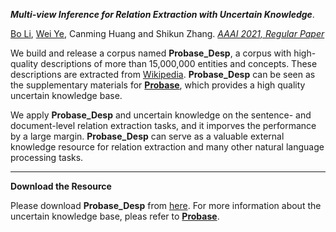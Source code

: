 
***Multi-view Inference for Relation Extraction with Uncertain Knowledge***.

[Bo Li](https://deepblue666.github.io/), [Wei Ye](https://se.pku.edu.cn/kcl/weiye/), Canming Huang and Shikun Zhang. [*AAAI 2021, Regular Paper*](https://arxiv.org/abs/2104.13579)


We build and release a corpus named **Probase_Desp**, a corpus with high-quality descriptions of more than 15,000,000 entities and concepts. These descriptions are extracted from [Wikipedia](https://www.wikipedia.org/). **Probase_Desp** can be seen as the supplementary materials for [**Probase**](https://www.microsoft.com/en-us/research/project/probase/), which provides a high quality uncertain knowledge base.

We apply **Probase_Desp** and uncertain knowledge on the sentence- and document-level relation extraction tasks, and it imporves the performance by a large margin. **Probase_Desp** can serve as a valuable external knowledge resource for relation extraction and many other natural language processing tasks.

---
**Download the Resource**

Please download **Probase_Desp** from [here](https://drive.google.com/drive/folders/1gYl-vx4lCBf_522g3h4krPrt0ciXKAp2?usp=sharing). For more information about the uncertain knowledge base, pleas refer to [**Probase**](https://www.microsoft.com/en-us/research/project/probase/).

